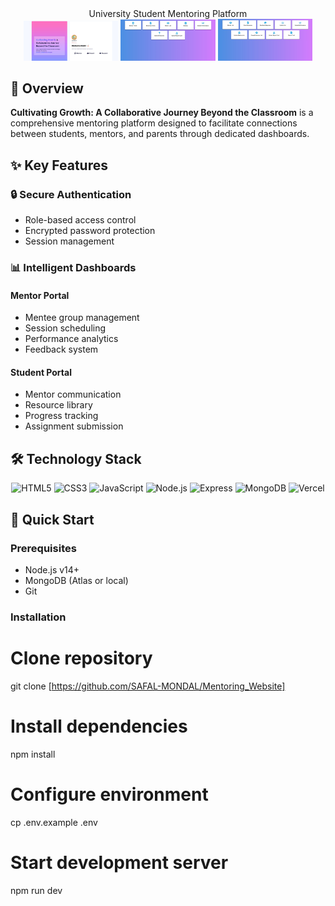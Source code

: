 <div align="center"> University Student Mentoring Platform </div>

<div align="center">
  <img src="./login_page.jpg" width="30%" alt="Login Page">
  <img src="./std_dashboard.jpg" width="30%" alt="Student Dashboard"> 
  <img src="./mentor_dashboard.jpg" width="30%" alt="Mentor Dashboard">
</div>

## 🌱 Overview
**Cultivating Growth: A Collaborative Journey Beyond the Classroom** is a comprehensive mentoring platform designed to facilitate connections between students, mentors, and parents through dedicated dashboards.

## ✨ Key Features

### 🔒 Secure Authentication
- Role-based access control 
- Encrypted password protection
- Session management

### 📊 Intelligent Dashboards

#### Mentor Portal
- Mentee group management
- Session scheduling
- Performance analytics
- Feedback system

#### Student Portal
- Mentor communication
- Resource library
- Progress tracking
- Assignment submission

## 🛠 Technology Stack

<div align="center">
  <img src="https://img.shields.io/badge/HTML5-E34F26?style=for-the-badge&logo=html5&logoColor=white" alt="HTML5">
  <img src="https://img.shields.io/badge/CSS3-1572B6?style=for-the-badge&logo=css3&logoColor=white" alt="CSS3">
  <img src="https://img.shields.io/badge/JavaScript-F7DF1E?style=for-the-badge&logo=javascript&logoColor=black" alt="JavaScript">
  <img src="https://img.shields.io/badge/Node.js-339933?style=for-the-badge&logo=nodedotjs&logoColor=white" alt="Node.js">
  <img src="https://img.shields.io/badge/Express.js-000000?style=for-the-badge&logo=express&logoColor=white" alt="Express">
  <img src="https://img.shields.io/badge/MongoDB-4EA94B?style=for-the-badge&logo=mongodb&logoColor=white" alt="MongoDB">
  <img src="https://img.shields.io/badge/Vercel-000000?style=for-the-badge&logo=vercel&logoColor=white" alt="Vercel">
</div>

## 🚀 Quick Start

### Prerequisites
- Node.js v14+
- MongoDB (Atlas or local)
- Git

### Installation

# Clone repository
git clone [https://github.com/SAFAL-MONDAL/Mentoring_Website]

# Install dependencies
npm install

# Configure environment
cp .env.example .env

# Start development server
npm run dev
